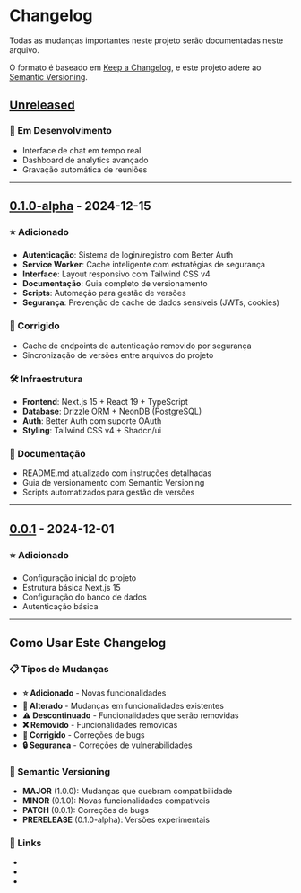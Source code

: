# Changelog

Todas as mudanças importantes neste projeto serão documentadas neste arquivo.

O formato é baseado em [Keep a Changelog](https://keepachangelog.com/pt-BR/1.0.0/),
e este projeto adere ao [Semantic Versioning](https://semver.org/lang/pt-BR/).

## [Unreleased]

### 🎯 Em Desenvolvimento

- Interface de chat em tempo real
- Dashboard de analytics avançado
- Gravação automática de reuniões

---

## [0.1.0-alpha] - 2024-12-15

### ⭐ Adicionado

- **Autenticação**: Sistema de login/registro com Better Auth
- **Service Worker**: Cache inteligente com estratégias de segurança
- **Interface**: Layout responsivo com Tailwind CSS v4
- **Documentação**: Guia completo de versionamento
- **Scripts**: Automação para gestão de versões
- **Segurança**: Prevenção de cache de dados sensíveis (JWTs, cookies)

### 🔧 Corrigido

- Cache de endpoints de autenticação removido por segurança
- Sincronização de versões entre arquivos do projeto

### 🛠️ Infraestrutura

- **Frontend**: Next.js 15 + React 19 + TypeScript
- **Database**: Drizzle ORM + NeonDB (PostgreSQL)
- **Auth**: Better Auth com suporte OAuth
- **Styling**: Tailwind CSS v4 + Shadcn/ui

### 📝 Documentação

- README.md atualizado com instruções detalhadas
- Guia de versionamento com Semantic Versioning
- Scripts automatizados para gestão de versões

---

## [0.0.1] - 2024-12-01

### ⭐ Adicionado

- Configuração inicial do projeto
- Estrutura básica Next.js 15
- Configuração do banco de dados
- Autenticação básica

---

## Como Usar Este Changelog

### 📋 Tipos de Mudanças

- **⭐ Adicionado** - Novas funcionalidades
- **🔄 Alterado** - Mudanças em funcionalidades existentes
- **⚠️ Descontinuado** - Funcionalidades que serão removidas
- **❌ Removido** - Funcionalidades removidas
- **🔧 Corrigido** - Correções de bugs
- **🔒 Segurança** - Correções de vulnerabilidades

### 🎯 Semantic Versioning

- **MAJOR** (1.0.0): Mudanças que quebram compatibilidade
- **MINOR** (0.1.0): Novas funcionalidades compatíveis
- **PATCH** (0.0.1): Correções de bugs
- **PRERELEASE** (0.1.0-alpha): Versões experimentais

### 🔗 Links

- [0.1.0-alpha]: https://github.com/lucaspedroabreu/meetai/releases/tag/v0.1.0-alpha
- [0.0.1]: https://github.com/lucaspedroabreu/meetai/releases/tag/v0.0.1
- [Unreleased]: https://github.com/lucaspedroabreu/meetai/compare/v0.1.0-alpha...HEAD
